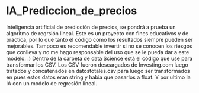 # IA_Prediccion_de_precios
Inteligencia artificial de predicción de precios, se pondrá a prueba un algoritmo de regrsión lineal.
Este es un proyecto con fines educativos y de practica, por lo que tanto el código como los resultados 
siempre pueden ser mejorables. Tampoco es recomendable invertir si no se conocen los riesgos que conlleva
y no me hago responsable del uso que se le pueda dar a este modelo.
:)
Dentro de la carpeta de data Science está el código que use para transformar los CSV. Los CSV fueron descargados de Investing.com
luego tratados y concatenados en datostotales.csv para luego ser transformados en pues estos datos eran string y habia que pasarlos a float.
Y por ultimo la IA con un modelo de regresión lineal.
